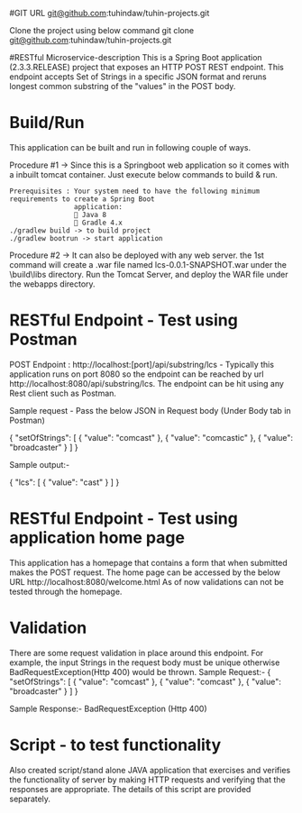 #GIT URL
git@github.com:tuhindaw/tuhin-projects.git

Clone the project using below command
git clone git@github.com:tuhindaw/tuhin-projects.git

#RESTful Microservice-description
This is a Spring Boot application (2.3.3.RELEASE) project that exposes an HTTP POST REST endpoint. This endpoint accepts Set of Strings in a specific JSON format
and reruns longest common substring of the "values" in the POST body. 

# Build/Run

This application can be built and run in following couple of ways.

Procedure #1 -> Since this is a Springboot web application so it comes with a inbuilt tomcat container. Just execute below commands to build & run.
    
    Prerequisites : Your system need to have the following minimum requirements to create a Spring Boot
                    application:
                     Java 8
                     Gradle 4.x 
    ./gradlew build -> to build project
    ./gradlew bootrun -> start application

Procedure #2 -> It can also be deployed with any web server. the 1st command will create a .war file named lcs-0.0.1-SNAPSHOT.war under 
the \build\libs directory. Run the Tomcat Server, and deploy the WAR file under the webapps directory.

# RESTful Endpoint - Test using Postman
POST Endpoint : http://localhost:[port]/api/substring/lcs - Typically this application runs on port 8080 so the endpoint can be reached by
url http://localhost:8080/api/substring/lcs. The endpoint can be hit using any Rest client such as Postman.

Sample request - Pass the below JSON in Request body (Under Body tab in Postman)

{
    "setOfStrings": [
        {
            "value": "comcast"
        },
        {
            "value": "comcastic"
        },
        {
            "value": "broadcaster"
        }
    ]
}

Sample output:-

{
    "lcs": [
        {
            "value": "cast"
        }
    ]
}

# RESTful Endpoint - Test using application home page
This application has a homepage that contains a form that when submitted makes the POST request. The home page can be accessed by the below URL 
 http://localhost:8080/welcome.html 
 As of now validations can not be tested through the homepage.

# Validation
There are some request validation in place around this endpoint. For example, the input Strings in the request body must be unique otherwise
BadRequestException(Http 400) would be thrown.
Sample Request:-
{
    "setOfStrings": [
        {
            "value": "comcast"
        },
        {
            "value": "comcast"
        },
        {
            "value": "broadcaster"
        }
    ]
}

Sample Response:-
BadRequestException (Http 400) 

# Script - to test functionality
Also created script/stand alone JAVA application that exercises and verifies the functionality of server by making HTTP requests and 
verifying that the responses are appropriate. The details of this script are provided separately.


